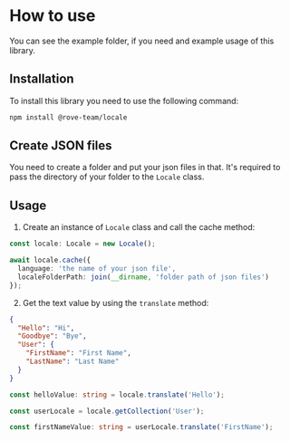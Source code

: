 # How to use

You can see the example folder, if you need and example usage of this library.

## Installation

To install this library you need to use the following command:

```bash
npm install @rove-team/locale
```

## Create JSON files

You need to create a folder and put your json files in that. It's required to pass the directory of your folder to the `Locale` class.

## Usage

1. Create an instance of `Locale` class and call the cache method:

```typescript
const locale: Locale = new Locale();

await locale.cache({
  language: 'the name of your json file',
  localeFolderPath: join(__dirname, 'folder path of json files')
});
```

2. Get the text value by using the `translate` method:

```json
{
  "Hello": "Hi",
  "Goodbye": "Bye",
  "User": {
    "FirstName": "First Name",
    "LastName": "Last Name"
  }
}
```

```typescript
const helloValue: string = locale.translate('Hello');
```

```typescript
const userLocale = locale.getCollection('User');

const firstNameValue: string = userLocale.translate('FirstName');
```